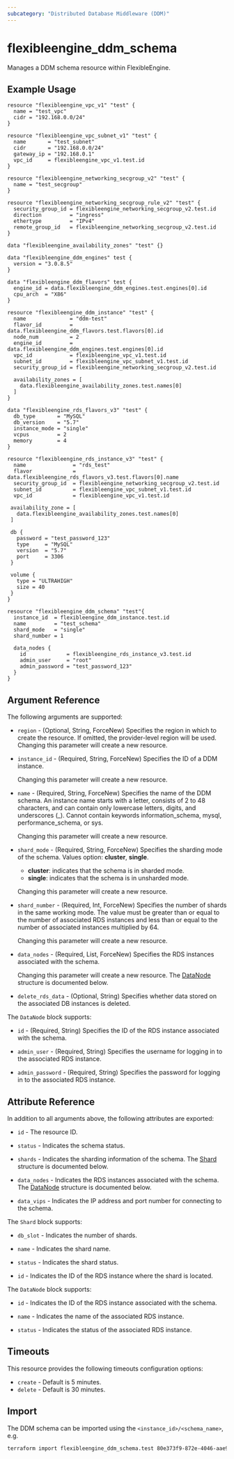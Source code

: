 ```yaml
---
subcategory: "Distributed Database Middleware (DDM)"
---
```


# flexibleengine_ddm_schema

Manages a DDM schema resource within FlexibleEngine.

## Example Usage

```hcl
resource "flexibleengine_vpc_v1" "test" {
  name = "test_vpc"
  cidr = "192.168.0.0/24"
}

resource "flexibleengine_vpc_subnet_v1" "test" {
  name       = "test_subnet"
  cidr       = "192.168.0.0/24"
  gateway_ip = "192.168.0.1"
  vpc_id     = flexibleengine_vpc_v1.test.id
}

resource "flexibleengine_networking_secgroup_v2" "test" {
  name = "test_secgroup"
}

resource "flexibleengine_networking_secgroup_rule_v2" "test" {
  security_group_id = flexibleengine_networking_secgroup_v2.test.id
  direction         = "ingress"
  ethertype         = "IPv4"
  remote_group_id   = flexibleengine_networking_secgroup_v2.test.id
}

data "flexibleengine_availability_zones" "test" {}

data "flexibleengine_ddm_engines" test {
  version = "3.0.8.5"
}

data "flexibleengine_ddm_flavors" test {
  engine_id = data.flexibleengine_ddm_engines.test.engines[0].id
  cpu_arch  = "X86"
}

resource "flexibleengine_ddm_instance" "test" {
  name              = "ddm-test"
  flavor_id         = data.flexibleengine_ddm_flavors.test.flavors[0].id
  node_num          = 2
  engine_id         = data.flexibleengine_ddm_engines.test.engines[0].id
  vpc_id            = flexibleengine_vpc_v1.test.id
  subnet_id         = flexibleengine_vpc_subnet_v1.test.id
  security_group_id = flexibleengine_networking_secgroup_v2.test.id

  availability_zones = [
    data.flexibleengine_availability_zones.test.names[0]
  ]
}

data "flexibleengine_rds_flavors_v3" "test" {
  db_type       = "MySQL"
  db_version    = "5.7"
  instance_mode = "single"
  vcpus         = 2
  memory        = 4
}

resource "flexibleengine_rds_instance_v3" "test" {
  name               = "rds_test"
  flavor             = data.flexibleengine_rds_flavors_v3.test.flavors[0].name
  security_group_id  = flexibleengine_networking_secgroup_v2.test.id
  subnet_id          = flexibleengine_vpc_subnet_v1.test.id
  vpc_id             = flexibleengine_vpc_v1.test.id

 availability_zone = [
   data.flexibleengine_availability_zones.test.names[0]
 ]

 db {
   password = "test_password_123"
   type     = "MySQL"
   version  = "5.7"
   port     = 3306
 }

 volume {
   type = "ULTRAHIGH"
   size = 40
 }
}

resource "flexibleengine_ddm_schema" "test"{
  instance_id  = flexibleengine_ddm_instance.test.id
  name         = "test_schema"
  shard_mode   = "single"
  shard_number = 1

  data_nodes {
    id             = flexibleengine_rds_instance_v3.test.id
    admin_user     = "root"
    admin_password = "test_password_123"
  }
}
```

## Argument Reference

The following arguments are supported:

* `region` - (Optional, String, ForceNew) Specifies the region in which to create the resource.
  If omitted, the provider-level region will be used. Changing this parameter will create a new resource.

* `instance_id` - (Required, String, ForceNew) Specifies the ID of a DDM instance.

  Changing this parameter will create a new resource.

* `name` - (Required, String, ForceNew) Specifies the name of the DDM schema.
  An instance name starts with a letter, consists of 2 to 48 characters, and can contain only lowercase letters,
  digits, and underscores (_). Cannot contain keywords information_schema, mysql, performance_schema, or sys.

  Changing this parameter will create a new resource.

* `shard_mode` - (Required, String, ForceNew) Specifies the sharding mode of the schema. Values option: **cluster**, **single**.
  + **cluster**: indicates that the schema is in sharded mode.
  + **single**: indicates that the schema is in unsharded mode.

  Changing this parameter will create a new resource.

* `shard_number` - (Required, Int, ForceNew) Specifies the number of shards in the same working mode.
  The value must be greater than or equal to the number of associated RDS instances and less than or equal
  to the number of associated instances multiplied by 64.

  Changing this parameter will create a new resource.

* `data_nodes` - (Required, List, ForceNew) Specifies the RDS instances associated with the schema.

  Changing this parameter will create a new resource.
  The [DataNode](#DdmSchema_DataNode) structure is documented below.

* `delete_rds_data` - (Optional, String) Specifies whether data stored on the associated DB instances is deleted.

<a name="DdmSchema_DataNode"></a>
The `DataNode` block supports:

* `id` - (Required, String) Specifies the ID of the RDS instance associated with the schema.

* `admin_user` - (Required, String) Specifies the username for logging in to the associated RDS instance.

* `admin_password` - (Required, String) Specifies the password for logging in to the associated RDS instance.

## Attribute Reference

In addition to all arguments above, the following attributes are exported:

* `id` - The resource ID.

* `status` - Indicates the schema status.

* `shards` - Indicates the sharding information of the schema.
  The [Shard](#DdmSchema_Shard) structure is documented below.

* `data_nodes` - Indicates the RDS instances associated with the schema.
  The [DataNode](#DdmSchema_DataNode) structure is documented below.

* `data_vips` - Indicates the IP address and port number for connecting to the schema.

<a name="DdmSchema_Shard"></a>
The `Shard` block supports:

* `db_slot` - Indicates the number of shards.

* `name` - Indicates the shard name.

* `status` - Indicates the shard status.

* `id` - Indicates the ID of the RDS instance where the shard is located.

<a name="DdmSchema_DataNode"></a>
The `DataNode` block supports:

* `id` - Indicates the ID of the RDS instance associated with the schema.

* `name` - Indicates the name of the associated RDS instance.

* `status` - Indicates the status of the associated RDS instance.

## Timeouts

This resource provides the following timeouts configuration options:

* `create` - Default is 5 minutes.
* `delete` - Default is 30 minutes.

## Import

The DDM schema can be imported using the `<instance_id>/<schema_name>`, e.g.

```bash
terraform import flexibleengine_ddm_schema.test 80e373f9-872e-4046-aae9-ccd9ddc55511/schema_name
```
